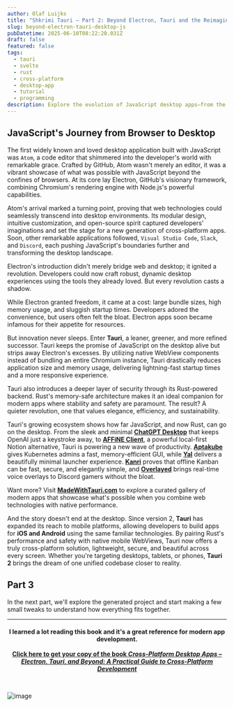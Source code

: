 ```yaml
---
author: Olaf Luijks
title: "Shkrimi Tauri – Part 2: Beyond Electron, Tauri and the Reimagining of Desktop JavaScript"
slug: beyond-electron-tauri-desktop-js
pubDatetime: 2025-06-10T08:22:20.031Z
draft: false
featured: false
tags:
  - tauri
  - svelte
  - rust
  - cross-platform
  - desktop-app
  - tutorial
  - programming
description: Explore the evolution of JavaScript desktop apps—from the rise of Electron and Atom to the lean, secure future made possible by Tauri and Rust. A developer-focused journey into modern cross-platform development.
---
```


## JavaScript's Journey from Browser to Desktop

The first widely known and loved desktop application built with JavaScript was `Atom`, a code editor that shimmered into the developer's world with remarkable grace. Crafted by GitHub, Atom wasn't merely an editor, it was a vibrant showcase of what was possible with JavaScript beyond the confines of browsers. At its core lay Electron, GitHub's visionary framework, combining Chromium's rendering engine with Node.js's powerful capabilities.

Atom's arrival marked a turning point, proving that web technologies could seamlessly transcend into desktop environments. Its modular design, intuitive customization, and open-source spirit captured developers' imaginations and set the stage for a new generation of cross-platform apps. Soon, other remarkable applications followed, `Visual Studio Code`, `Slack`, and `Discord`, each pushing JavaScript's boundaries further and transforming the desktop landscape.

Electron's introduction didn't merely bridge web and desktop; it ignited a revolution. Developers could now craft robust, dynamic desktop experiences using the tools they already loved. But every revolution casts a shadow.

While Electron granted freedom, it came at a cost: large bundle sizes, high memory usage, and sluggish startup times. Developers adored the convenience, but users often felt the bloat. Electron apps soon became infamous for their appetite for resources.

But innovation never sleeps. Enter **Tauri**, a leaner, greener, and more refined successor. Tauri keeps the promise of JavaScript on the desktop alive but strips away Electron's excesses. By utilizing native WebView components instead of bundling an entire Chromium instance, Tauri drastically reduces application size and memory usage, delivering lightning-fast startup times and a more responsive experience.

Tauri also introduces a deeper layer of security through its Rust-powered backend. Rust's memory-safe architecture makes it an ideal companion for modern apps where stability and safety are paramount. The result? A quieter revolution, one that values elegance, efficiency, and sustainability.

Tauri's growing ecosystem shows how far JavaScript, and now Rust, can go on the desktop. From the sleek and minimal **[ChatGPT Desktop](https://github.com/flaviodelgrosso/chatgpt-desktop-app-tauri)** that keeps OpenAI just a keystroke away, to **[AFFiNE Client](https://madewithtauri.com/submissions/affine-client)**, a powerful local-first Notion alternative, Tauri is powering a new wave of productivity. **[Aptakube](https://aptakube.com)** gives Kubernetes admins a fast, memory-efficient GUI, while **[Yal](https://madewithtauri.com/submissions/yal)** delivers a beautifully minimal launcher experience. **[Kanri](https://www.kanriapp.com)** proves that offline Kanban can be fast, secure, and elegantly simple, and **[Overlayed](https://overlayed.dev)** brings real-time voice overlays to Discord gamers without the bloat.

Want more? Visit [**MadeWithTauri.com**](https://madewithtauri.com) to explore a curated gallery of modern apps that showcase what's possible when you combine web technologies with native performance.

And the story doesn't end at the desktop. Since version 2, **Tauri** has expanded its reach to mobile platforms, allowing developers to build apps for **iOS and Android** using the same familiar technologies. By pairing Rust's performance and safety with native mobile WebViews, Tauri now offers a truly cross-platform solution, lightweight, secure, and beautiful across every screen. Whether you're targeting desktops, tablets, or phones, **Tauri 2** brings the dream of one unified codebase closer to reality.

## Part 3

In the next part, we'll explore the generated project and start making a few small tweaks to understand how everything fits together.

---

<h4 style="text-align: center; padding-bottom: 26px;">
I learned a lot reading this book and it's a great reference for modern app development.<br /><br />
<a 
  href="https://amzn.to/43s2EFU" target="_blank">Click here to get your copy of the book <em>Cross-Platform Desktop Apps – Electron, Tauri, and Beyond: A Practical Guide to Cross-Platform Development</em>
</a>
</h4>

![image](@/assets/images/cross-platform-apps.jpg)
